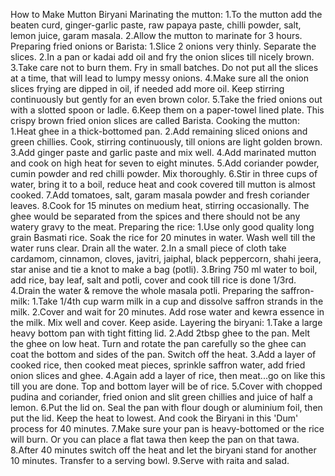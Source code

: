 How to Make Mutton Biryani
Marinating the mutton:
1.To the mutton add the beaten curd, ginger-garlic paste, raw papaya paste, chilli powder, salt, lemon juice, garam masala.
2.Allow the mutton to marinate for 3 hours.
Preparing fried onions or Barista:
1.Slice 2 onions very thinly. Separate the slices.
2.In a pan or kadai add oil and fry the onion slices till nicely brown.
3.Take care not to burn them. Fry in small batches. Do not put all the slices at a time, that will lead to lumpy messy onions.
4.Make sure all the onion slices frying are dipped in oil, if needed add more oil. Keep stirring continuously but gently for an even brown color.
5.Take the fried onions out with a slotted spoon or ladle.
6.Keep them on a paper-towel lined plate. This crispy brown fried onion slices are called Barista.
Cooking the mutton:
1.Heat ghee in a thick-bottomed pan.
2.Add remaining sliced onions and green chillies. Cook, stirring continuously, till onions are light golden brown.
3.Add ginger paste and garlic paste and mix well.
4.Add marinated mutton and cook on high heat for seven to eight minutes.
5.Add coriander powder, cumin powder and red chilli powder. Mix thoroughly.
6.Stir in three cups of water, bring it to a boil, reduce heat and cook covered till mutton is almost cooked.
7.Add tomatoes, salt, garam masala powder and fresh coriander leaves.
8.Cook for 15 minutes on medium heat, stirring occasionally. The ghee would be separated from the spices and there should not be any watery gravy to the meat.
Preparing the rice:
1.Use only good quality long grain Basmati rice. Soak the rice for 20 minutes in water. Wash well till the water runs clear. Drain all the water.
2.In a small piece of cloth take cardamom, cinnamon, cloves, javitri, jaiphal, black peppercorn, shahi jeera, star anise and tie a knot to make a bag (potli).
3.Bring 750 ml water to boil, add rice, bay leaf, salt and potli, cover and cook till rice is done 1/3rd.
4.Drain the water & remove the whole masala potli.
Preparing the saffron-milk:
1.Take 1/4th cup warm milk in a cup and dissolve saffron strands in the milk.
2.Cover and wait for 20 minutes. Add rose water and kewra essence in the milk. Mix well and cover. Keep aside.
Layering the biryani:
1.Take a large heavy bottom pan with tight fitting lid.
2.Add 2tbsp ghee to the pan. Melt the ghee on low heat. Turn and rotate the pan carefully so the ghee can coat the bottom and sides of the pan. Switch off the heat.
3.Add a layer of cooked rice, then cooked meat pieces, sprinkle saffron water, add fried onion slices and ghee.
4.Again add a layer of rice, then meat...go on like this till you are done. Top and bottom layer will be of rice.
5.Cover with chopped pudina and coriander, fried onion and slit green chillies and juice of half a lemon.
6.Put the lid on. Seal the pan with flour dough or aluminium foil, then put the lid. Keep the heat to lowest. And cook the Biryani in this 'Dum' process for 40 minutes.
7.Make sure your pan is heavy-bottomed or the rice will burn. Or you can place a flat tawa then keep the pan on that tawa.
8.After 40 minutes switch off the heat and let the biryani stand for another 10 minutes. Transfer to a serving bowl.
9.Serve with raita and salad.
